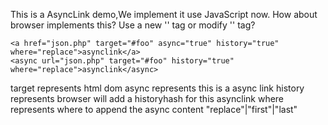 This is a AsyncLink demo,We implement it use JavaScript now.
How about browser implements this? Use a new '<async>' tag or modify '<a>' tag?


    <a href="json.php" target="#foo" async="true" history="true" where="replace">asynclink</a>
    <async url="json.php" target="#foo" history="true" where="replace">asynclink</async>


target represents html dom
async represents this is a async link
history represents browser will add a historyhash for this asynclink
where represents where to append the async content "replace"|"first"|"last"